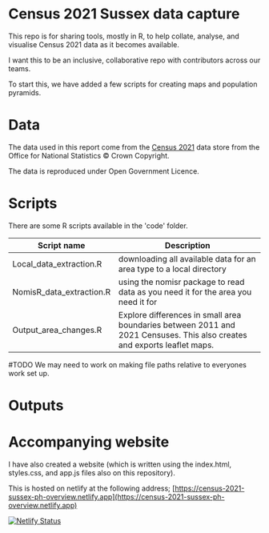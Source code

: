 # Census 2021 Sussex data capture

This repo is for sharing tools, mostly in R, to help collate, analyse, and visualise Census 2021 data as it becomes available.

I want this to be an inclusive, collaborative repo with contributors across our teams.

To start this, we have added a few scripts for creating maps and population pyramids.

# Data

The data used in this report come from the [Census 2021](https://census.gov.uk/) data store from the Office for National Statistics © Crown Copyright.

The data is reproduced under Open Government Licence.

# Scripts

There are some R scripts available in the 'code' folder.

| Script name              | Description                                                                                                              |
| ------------------------ | ------------------------------------------------------------------------------------------------------------------------ |
| Local_data_extraction.R  | downloading all available data for an area type to a local directory                                                     |
| NomisR_data_extraction.R | using the nomisr package to read data as you need it for the area you need it for                                        |
| Output_area_changes.R    | Explore differences in small area boundaries between 2011 and 2021 Censuses. This also creates and exports leaflet maps. | Census_2021_population_estimates.R | Extract population estimates for sex by single year of age for LTLAs and transform to five year and broad age groups for population pyramids and other summary analyses.


#TODO We may need to work on making file paths relative to everyones work set up.

# Outputs

# Accompanying website

I have also created a website (which is written using the index.html, styles.css, and app.js files also on this repository).

This is hosted on netlify at the following address;
[https://census-2021-sussex-ph-overview.netlify.app](https://census-2021-sussex-ph-overview.netlify.app)

[![Netlify Status](https://api.netlify.com/api/v1/badges/ebcd429c-b829-4a06-89d9-c68fffa78dec/deploy-status)](https://app.netlify.com/sites/census-2021-sussex-ph-overview/deploys)
